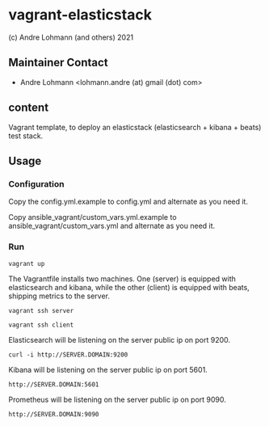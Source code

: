 # vagrant-elasticstack

 (c) Andre Lohmann (and others) 2021

## Maintainer Contact
 * Andre Lohmann
   <lohmann.andre (at) gmail (dot) com>

## content

Vagrant template, to deploy an elasticstack (elasticsearch + kibana + beats) test stack.

## Usage

### Configuration

Copy the config.yml.example to config.yml and alternate as you need it.

Copy ansible_vagrant/custom_vars.yml.example to ansible_vagrant/custom_vars.yml and alternate as you need it.

### Run

```
vagrant up
```

The Vagrantfile installs two machines. One (server) is equipped with elasticsearch and kibana, while the other (client) is equipped with beats, shipping metrics to the server.

```
vagrant ssh server
```

```
vagrant ssh client
```

Elasticsearch will be listening on the server public ip on port 9200.

```
curl -i http://SERVER.DOMAIN:9200
```

Kibana will be listening on the server public ip on port 5601.

```
http://SERVER.DOMAIN:5601
```

Prometheus will be listening on the server public ip on port 9090.

```
http://SERVER.DOMAIN:9090
```
